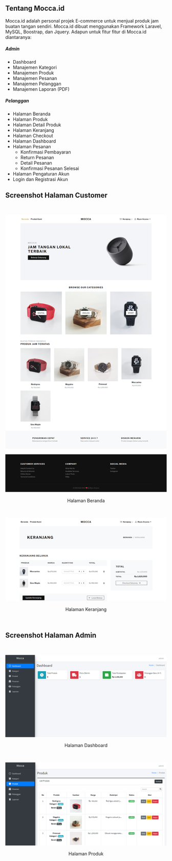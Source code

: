 ## Tentang Mocca.id

Mocca.id adalah personal projek E-commerce untuk  menjual produk jam buatan tangan sendiri. Mocca.id dibuat menggunakan Framework Laravel, MySQL, Boostrap, dan Jquery. Adapun untuk fitur fitur di Mocca.id diantaranya:

##### Admin
- Dashboard
- Manajemen Kategori
- Manajemen Produk
- Manajemen Pesanan
- Manajemen Pelanggan
- Manajemen Laporan (PDF)

##### Pelanggan
- Halaman Beranda
- Halaman Produk
- Halaman Detail Produk
- Halaman Keranjang
- Halaman Checkout
- Halaman Dashboard
- Halaman Pesanan
	- Konfirmasi Pembayaran
	- Return Pesanan
	- Detail Pesanan
	- Konfirmasi Pesanan Selesai
- Halaman Pengaturan Akun
- Login dan Registrasi Akun

## Screenshot Halaman Customer
<br>
<p align="center"><a href="https://raw.githubusercontent.com/dilarangoding/mocca-laravel6/main/public/ss/front/Mocca-id.png" target="_blank"><img src="https://raw.githubusercontent.com/dilarangoding/mocca-laravel6/main/public/ss/front/Mocca-id.png" width="600" ></a></p>

<p align="center">
<span>Halaman Beranda</span>
</p>

<br>

<p align="center"><a href="https://raw.githubusercontent.com/dilarangoding/mocca-laravel6/main/public/ss/front/Keranjang-Belanja.png" target="_blank"><img src="https://raw.githubusercontent.com/dilarangoding/mocca-laravel6/main/public/ss/front/Keranjang-Belanja.png" width="600" ></a></p>

<p align="center">
<span>Halaman Keranjang</span>
</p>

<br>

## Screenshot Halaman Admin
<br>
<p align="center"><a href="https://raw.githubusercontent.com/dilarangoding/mocca-laravel6/main/public/ss/admin/Dashboard-Admin.png" target="_blank"><img src="https://raw.githubusercontent.com/dilarangoding/mocca-laravel6/main/public/ss/admin/Dashboard-Admin.png" width="600" ></a></p>

<p align="center">
<span>Halaman Dashboard</span>
</p>

<br>

<p align="center"><a href="https://raw.githubusercontent.com/dilarangoding/mocca-laravel6/main/public/ss/admin/Produk.png" target="_blank"><img src="https://raw.githubusercontent.com/dilarangoding/mocca-laravel6/main/public/ss/admin/Produk.png" width="600" ></a></p>

<p align="center">
<span>Halaman Produk</span>
</p>

<br>


